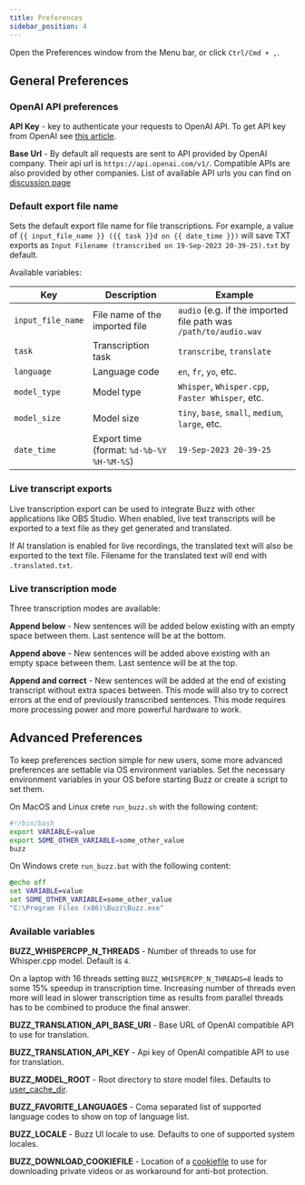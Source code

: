 ```yaml
---
title: Preferences
sidebar_position: 4
---
```


Open the Preferences window from the Menu bar, or click `Ctrl/Cmd + ,`.

## General Preferences

### OpenAI API preferences

**API Key** - key to authenticate your requests to OpenAI API. To get API key from OpenAI see [this article](https://help.openai.com/en/articles/4936850-where-do-i-find-my-openai-api-key). 

**Base Url** - By default all requests are sent to API provided by OpenAI company. Their api url is `https://api.openai.com/v1/`. Compatible APIs are also provided by other companies. List of available API urls you can find on [discussion page](https://github.com/chidiwilliams/buzz/discussions/827)

### Default export file name

Sets the default export file name for file transcriptions. For
example, a value of `{{ input_file_name }} ({{ task }}d on {{ date_time }})` will save TXT exports
as `Input Filename (transcribed on 19-Sep-2023 20-39-25).txt` by default.

Available variables:

| Key               | Description                               | Example                                                        |
|-------------------|-------------------------------------------|----------------------------------------------------------------|
| `input_file_name` | File name of the imported file            | `audio` (e.g. if the imported file path was `/path/to/audio.wav` |
| `task`            | Transcription task                        | `transcribe`, `translate`                                      |
| `language`        | Language code                             | `en`, `fr`, `yo`, etc.                                         |
| `model_type`      | Model type                                | `Whisper`, `Whisper.cpp`, `Faster Whisper`, etc.               |
| `model_size`      | Model size                                | `tiny`, `base`, `small`, `medium`, `large`, etc.               |
| `date_time`       | Export time (format: `%d-%b-%Y %H-%M-%S`) | `19-Sep-2023 20-39-25`                                         |

### Live transcript exports

Live transcription export can be used to integrate Buzz with other applications like OBS Studio. 
When enabled, live text transcripts will be exported to a text file as they get generated and translated.

If AI translation is enabled for live recordings, the translated text will also be exported to the text file. 
Filename for the translated text will end with `.translated.txt`. 

### Live transcription mode

Three transcription modes are available:

**Append below** - New sentences will be added below existing with an empty space between them. 
Last sentence will be at the bottom.

**Append above** - New sentences will be added above existing with an empty space between them. 
Last sentence will be at the top.

**Append and correct** - New sentences will be added at the end of existing transcript without extra spaces between. 
This mode will also try to correct errors at the end of previously transcribed sentences. This mode requires more
processing power and more powerful hardware to work.

## Advanced Preferences

To keep preferences section simple for new users, some more advanced preferences are settable via OS environment variables. Set the necessary environment variables in your OS before starting Buzz or create a script to set them.

On MacOS and Linux crete `run_buzz.sh` with the following content:

```bash
#!/bin/bash
export VARIABLE=value
export SOME_OTHER_VARIABLE=some_other_value
buzz
```

On Windows crete `run_buzz.bat` with the following content:

```bat
@echo off
set VARIABLE=value
set SOME_OTHER_VARIABLE=some_other_value
"C:\Program Files (x86)\Buzz\Buzz.exe"
```

### Available variables

**BUZZ_WHISPERCPP_N_THREADS** - Number of threads to use for Whisper.cpp model. Default is `4`. 

On a laptop with 16 threads setting `BUZZ_WHISPERCPP_N_THREADS=8` leads to some 15% speedup in transcription time. 
Increasing number of threads even more will lead in slower transcription time as results from parallel threads has to be 
combined to produce the final answer.

**BUZZ_TRANSLATION_API_BASE_URl** - Base URL of OpenAI compatible API to use for translation.

**BUZZ_TRANSLATION_API_KEY** - Api key of OpenAI compatible API to use for translation.

**BUZZ_MODEL_ROOT** - Root directory to store model files. 
Defaults to [user_cache_dir](https://pypi.org/project/platformdirs/).

**BUZZ_FAVORITE_LANGUAGES** - Coma separated list of supported language codes to show on top of language list.

**BUZZ_LOCALE** - Buzz UI locale to use. Defaults to one of supported system locales.

**BUZZ_DOWNLOAD_COOKIEFILE** - Location of a [cookiefile](https://github.com/yt-dlp/yt-dlp/wiki/FAQ#how-do-i-pass-cookies-to-yt-dlp) to use for downloading private videos or as workaround for anti-bot protection.
